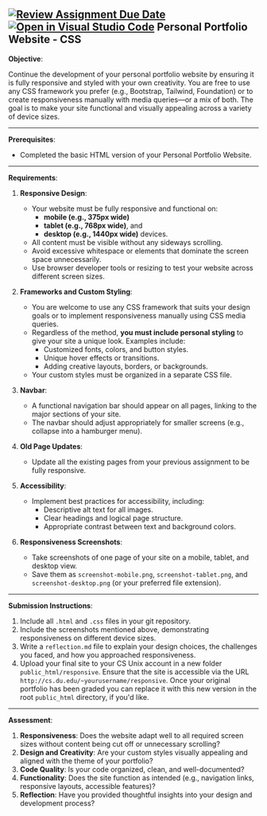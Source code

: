 [![Review Assignment Due Date](https://classroom.github.com/assets/deadline-readme-button-22041afd0340ce965d47ae6ef1cefeee28c7c493a6346c4f15d667ab976d596c.svg)](https://classroom.github.com/a/NQVdv8QF)
[![Open in Visual Studio Code](https://classroom.github.com/assets/open-in-vscode-2e0aaae1b6195c2367325f4f02e2d04e9abb55f0b24a779b69b11b9e10269abc.svg)](https://classroom.github.com/online_ide?assignment_repo_id=17759001&assignment_repo_type=AssignmentRepo)
Personal Portfolio Website - CSS
---

**Objective**:

Continue the development of your personal portfolio website by ensuring it is fully responsive and styled with your own creativity. You are free to use any CSS framework you prefer (e.g., Bootstrap, Tailwind, Foundation) or to create responsiveness manually with media queries—or a mix of both. The goal is to make your site functional and visually appealing across a variety of device sizes.

---

**Prerequisites**:

- Completed the basic HTML version of your Personal Portfolio Website.

---

**Requirements**:

1. **Responsive Design**:
    - Your website must be fully responsive and functional on: 
        - **mobile (e.g., 375px wide)**
        - **tablet (e.g., 768px wide)**, and
        - **desktop (e.g., 1440px wide)** devices.
    - All content must be visible without any sideways scrolling.
    - Avoid excessive whitespace or elements that dominate the screen space unnecessarily.
    - Use browser developer tools or resizing to test your website across different screen sizes.

2. **Frameworks and Custom Styling**:
    - You are welcome to use any CSS framework that suits your design goals or to implement responsiveness manually using CSS media queries.
    - Regardless of the method, **you must include personal styling** to give your site a unique look. Examples include:
        - Customized fonts, colors, and button styles.
        - Unique hover effects or transitions.
        - Adding creative layouts, borders, or backgrounds.
    - Your custom styles must be organized in a separate CSS file.

3. **Navbar**:
    - A functional navigation bar should appear on all pages, linking to the major sections of your site.
    - The navbar should adjust appropriately for smaller screens (e.g., collapse into a hamburger menu).

4. **Old Page Updates**:
    - Update all the existing pages from your previous assignment to be fully responsive.

5. **Accessibility**:
    - Implement best practices for accessibility, including:
        - Descriptive alt text for all images.
        - Clear headings and logical page structure.
        - Appropriate contrast between text and background colors.

6. **Responsiveness Screenshots**:
    - Take screenshots of one page of your site on a mobile, tablet, and desktop view.
    - Save them as `screenshot-mobile.png`, `screenshot-tablet.png`, and `screenshot-desktop.png` (or your preferred file extension).

---

**Submission Instructions**:

1. Include all `.html` and `.css` files in your git repository.
2. Include the screenshots mentioned above, demonstrating responsiveness on different device sizes.
3. Write a `reflection.md` file to explain your design choices, the challenges you faced, and how you approached responsiveness.
4. Upload your final site to your CS Unix account in a new folder `public_html/responsive`. Ensure that the site is accessible via the URL `http://cs.du.edu/~yourusername/responsive`. Once your original portfolio has been graded you can replace it with this new version in the root `public_html` directory, if you'd like.

---

**Assessment**:

1. **Responsiveness**: Does the website adapt well to all required screen sizes without content being cut off or unnecessary scrolling?
2. **Design and Creativity**: Are your custom styles visually appealing and aligned with the theme of your portfolio?
3. **Code Quality**: Is your code organized, clean, and well-documented?
4. **Functionality**: Does the site function as intended (e.g., navigation links, responsive layouts, accessible features)?
5. **Reflection**: Have you provided thoughtful insights into your design and development process?
